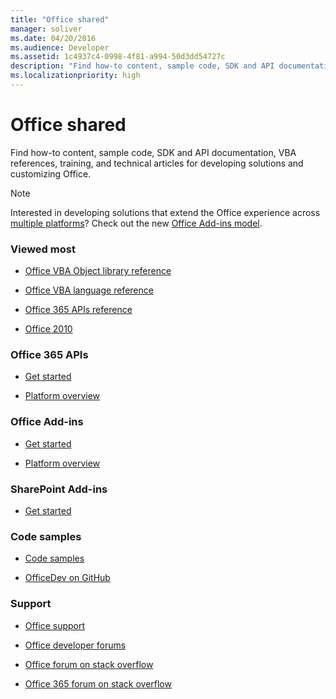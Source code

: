 ```yaml
---
title: "Office shared"
manager: soliver
ms.date: 04/20/2016
ms.audience: Developer
ms.assetid: 1c4937c4-0998-4f81-a994-50d3dd54727c
description: "Find how-to content, sample code, SDK and API documentation, VBA references, training, and technical articles for developing solutions and customizing Office."
ms.localizationpriority: high
---
```


# Office shared

Find how-to content, sample code, SDK and API documentation, VBA references, training, and technical articles for developing solutions and customizing Office.
  
> [!NOTE]
> Interested in developing solutions that extend the Office experience across [multiple platforms](https://docs.microsoft.com/office/dev/add-ins/overview/office-add-in-availability)? Check out the new [Office Add-ins model](https://docs.microsoft.com/office/dev/add-ins/overview/office-add-ins). 
  
### Viewed most
  
- [Office VBA Object library reference](https://docs.microsoft.com/office/vba/api/overview/library-reference)
  
- [Office VBA language reference](https://docs.microsoft.com/office/vba/api/overview/language-reference)
  
- [Office 365 APIs reference](https://docs.microsoft.com/previous-versions/office/office-365-api/)
  
- [Office 2010](https://docs.microsoft.com/previous-versions/office/developer/office-2010/cc313152(v=office.12))
  
### Office 365 APIs
  
- [Get started](https://developer.microsoft.com/en-us/office/docs)
  
- [Platform overview](https://docs.microsoft.com/previous-versions/office/office-365-api/)
  
### Office Add-ins
  
- [Get started](https://docs.microsoft.com/office/dev/add-ins/)

- [Platform overview](https://docs.microsoft.com/office/dev/add-ins/overview/office-add-ins)
  
### SharePoint Add-ins
  
- [Get started](https://docs.microsoft.com/sharepoint/dev/sp-add-ins/sharepoint-add-ins)
  
### Code samples
  
- [Code samples](https://developer.microsoft.com/office/gallery/?filterBy=Samples)
  
- [OfficeDev on GitHub](https://github.com/OfficeDev)
  
### Support
  
- [Office support](https://support.office.com/)
  
- [Office developer forums](https://social.msdn.microsoft.com/Forums/office/home?category=officedev)
  
- [Office forum on stack overflow](https://stackoverflow.com/questions/tagged/ms-office)
  
- [Office 365 forum on stack overflow](https://stackoverflow.com/questions/tagged/office365)
  

